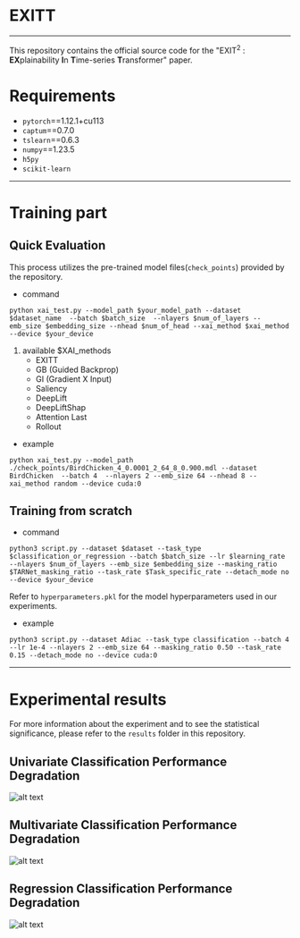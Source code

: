 <h1> EXITT </h1>

<hr>

This repository contains the official source code for the "EXIT<sup>2</sup> : **EX**plainability **I**n **T**ime-series **T**ransformer" paper.


<h1> Requirements </h1>

- `pytorch`==1.12.1+cu113
- `captum`==0.7.0
- `tslearn`==0.6.3
- `numpy`==1.23.5
- `h5py`
- `scikit-learn`

<hr>

<h1> Training part </h1>

<h2> Quick Evaluation </h2>

This process utilizes the pre-trained model files(`check_points`) provided by the repository.

- command

```python xai_test.py --model_path $your_model_path --dataset $dataset_name  --batch $batch_size  --nlayers $num_of_layers --emb_size $embedding_size --nhead $num_of_head --xai_method $xai_method --device $your_device```

1. available $XAI_methods
    - EXITT
    - GB (Guided Backprop)
    - GI (Gradient X Input)
    - Saliency
    - DeepLift
    - DeepLiftShap
    - Attention Last
    - Rollout


- example

 ```python xai_test.py --model_path ./check_points/BirdChicken_4_0.0001_2_64_8_0.900.mdl --dataset BirdChicken  --batch 4  --nlayers 2 --emb_size 64 --nhead 8 --xai_method random --device cuda:0```


<h2> Training from scratch </h2>

- command

```python3 script.py --dataset $dataset --task_type $classification_or_regression --batch $batch_size --lr $learning_rate --nlayers $num_of_layers --emb_size $embedding_size --masking_ratio $TARNet_masking_ratio --task_rate $Task_specific_rate --detach_mode no --device $your_device```

Refer to `hyperparameters.pkl` for the model hyperparameters used in our experiments.

- example

```python3 script.py --dataset Adiac --task_type classification --batch 4 --lr 1e-4 --nlayers 2 --emb_size 64 --masking_ratio 0.50 --task_rate 0.15 --detach_mode no --device cuda:0```


<hr>

<h1> Experimental results </h1>

For more information about the experiment and to see the statistical significance, please refer to the ```results``` folder in this repository.

<h2> Univariate Classification Performance Degradation </h2>

![alt text](./materials/univariate.png)

<h2> Multivariate Classification Performance Degradation </h2>

![alt text](./materials/multivariate.png)

<h2> Regression Classification Performance Degradation </h2>

![alt text](./materials/regression.png)